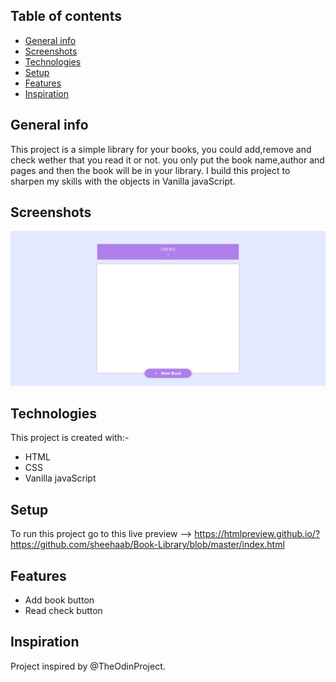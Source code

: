 ## Table of contents
* [General info](#general-info)
* [Screenshots](#screenshots)
* [Technologies](#technologies)
* [Setup](#setup)
* [Features](#features)
* [Inspiration](#inspiration)

## General info
This project is a simple library for your books, you could add,remove and check wether that you read it or not. you only put the book name,author and pages and then the book will be in your library.
I build this project to sharpen my skills with the objects in Vanilla javaScript.

## Screenshots
![Library](Image/Screenshot.jpg)

## Technologies
This project is created with:-

* HTML
* CSS
* Vanilla javaScript

## Setup
To run this project go to this live preview --> https://htmlpreview.github.io/?https://github.com/sheehaab/Book-Library/blob/master/index.html

## Features

* Add book button
* Read check button

## Inspiration

Project inspired by @TheOdinProject.